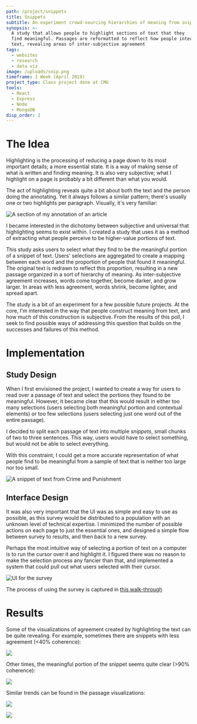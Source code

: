 ```yaml
---
path: /project/snippets
title: Snippets
subtitle: An experiment crowd-sourcing hierarchies of meaning from snippets of text
synopsis: >-
  A study that allows people to highlight sections of text that they
  find meaningful. Passages are reformatted to reflect how people interpret the
  text, revealing areas of inter-subjective agreement
tags:
  - websites
  - research
  - data viz
image: /uploads/snip.png
timeframe: 1 Week (April 2019)
project_type: Class project done at CMU
tools:
  - React
  - Express
  - Node
  - MongoDB
disp_order: 2
---
```


# The Idea

Highlighting is the processing of reducing a page down to its most important details; a more essential state. It is a way of making sense of what is written and finding meaning. It is also very subjective; what I highlight on a page is probably a bit different than what you would.

The act of highlighting reveals quite a bit about both the text and the person doing the annotating. Yet it always follows a similar pattern; there's usually one or two highlights per paragraph. Visually, it's very familiar:

![](/uploads/combined.jpg "A section of my annotation of an article")

I became interested in the dichotomy between subjective and universal that highlighting seems to exist within. I created a study that uses it as a method of extracting what people perceive to be higher-value portions of text.

This study asks users to select what they find to be the meaningful portion of a snippet of text. Users' selections are aggregated to create a mapping between each word and the proportion of people that found it meaningful. The original text is redrawn to reflect this proportion, resulting in a new passage organized in a sort of hierarchy of meaning. As inter-subjective agreement increases, words come together, become darker, and grow larger. In areas with less agreement, words shrink, become lighter, and spread apart.

The study is a bit of an experiment for a few possible future projects. At the core, I'm interested in the way that people construct meaning from text, and how much of this construction is subjective. From the results of this poll, I seek to find possible ways of addressing this question that builds on the successes and failures of this method.

# Implementation

## Study Design

When I first envisioned the project, I wanted to create a way for users to read over a passage of text and select the portions they found to be meaningful. However, it became clear that this would result in either too many selections (users selecting both meaningful portion and contextual elements) or too few selections (users selecting just one word out of the entire passage).

I decided to split each passage of text into multiple _snippets_, small chunks of two to three sentences. This way, users would have to select something, but would not be able to select everything.

With this constraint, I could get a more accurate representation of what people find to be meaningful from a sample of text that is neither too large nor too small.

![](/uploads/snip2.png "A snippet of text from Crime and Punishment")

## Interface Design

It was also very important that the UI was as simple and easy to use as possible, as this survey would be distributed to a population with an unknown level of technical expertise. I minimized the number of possible actions on each page to just the essential ones, and designed a simple flow between survey to results, and then back to a new survey.

Perhaps the most intuitive way of selecting a portion of text on a computer is to run the cursor over it and highlight it. I figured there was no reason to make the selection process any fancier than that, and implemented a system that could pull out what users selected with their cursor.

![](/uploads/snip3.png "UI for the survey")

The process of using the survey is captured in [this walk-through](https://player.vimeo.com/video/373635715)

<!-- ## Build

I built the site with the MERN stack. It was my first time working with both MongoDB and Express, but found both very intuitive to work with and easy enough to learn. Since the goal was to get something up and running quickly, I kept the site as simple as possible; there are no extraneous animations or menus.

For the text highlighting portion of the survey, I elected to use a pre-made component, [react-highlight-selection](https://www.npmjs.com/package/react-highlight-selection). The only limiting factor of this component is that it allows for one section of text to be highlighted at a time. This meant that users' selections would be limited to a single continuous line of text. In the end, this turned out to be a positive addition, as the goal is to select _just_ the most important section.

This project's repository can be [found on GitHub](https://github.com/CBR0MS/a-perfect-tree). -->

# Results

Some of the visualizations of agreement created by highlighting the text can be quite revealing. For example, sometimes there are snippets with less agreement (<40% coherence):

![](/uploads/snip6.png " ")

Other times, the meaningful portion of the snippet seems quite clear (>90% coherence):

![](/uploads/snip5.png " ")

Similar trends can be found in the passage visualizations:

![](/uploads/snip7.png " ")

![](/uploads/snip8.png " ")
